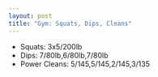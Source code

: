 ```yaml
---
layout: post
title: "Gym: Squats, Dips, Cleans"
---
```


- Squats: 3x5/200lb
- Dips: 7/80lb,6/80lb,7/80lb
- Power Cleans: 5/145,5/145,2/145,3/135
